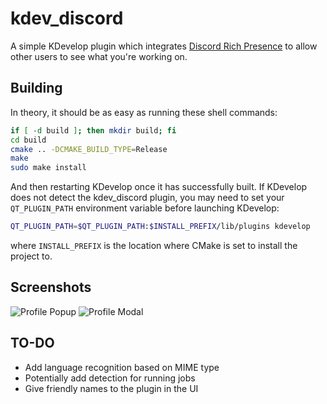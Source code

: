 # kdev_discord

A simple KDevelop plugin which integrates [Discord Rich Presence][discordrpc]
to allow other users to see what you're working on.

## Building ##

In theory, it should be as easy as running these shell commands:
```bash
if [ -d build ]; then mkdir build; fi
cd build
cmake .. -DCMAKE_BUILD_TYPE=Release
make
sudo make install
```

And then restarting KDevelop once it has successfully built. If KDevelop does
not detect the kdev_discord plugin, you may need to set your `QT_PLUGIN_PATH`
environment variable before launching KDevelop:

```bash
QT_PLUGIN_PATH=$QT_PLUGIN_PATH:$INSTALL_PREFIX/lib/plugins kdevelop
```

where `INSTALL_PREFIX` is the location where CMake is set to install the
project to.

## Screenshots ##

![Profile Popup](https://i.imgur.com/pp4XvAX.png)
![Profile Modal](https://i.imgur.com/PrJ6G1v.png)

## TO-DO ##

- Add language recognition based on MIME type
- Potentially add detection for running jobs
- Give friendly names to the plugin in the UI

[discordrpc]: https://github.com/discordapp/discord-rpc
